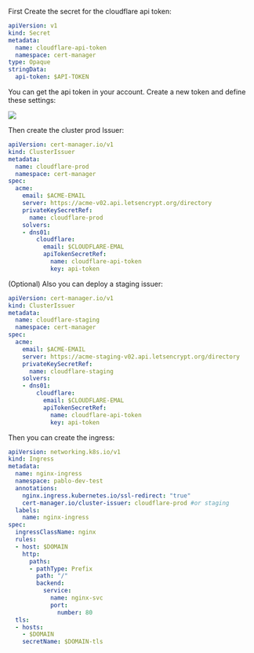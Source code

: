 First Create the secret for the cloudflare api token:

```yaml
apiVersion: v1
kind: Secret
metadata:
  name: cloudflare-api-token
  namespace: cert-manager
type: Opaque
stringData:
  api-token: $API-TOKEN
```

You can get the api token in your account. Create a new token and define these settings:

![](https://slabstatic.com/prod/uploads/ptzfq7y2/posts/images/4AnRV89yqpFuFm5TklSqYhgH.png)

Then create the cluster prod Issuer:

```yaml
apiVersion: cert-manager.io/v1
kind: ClusterIssuer
metadata:
  name: cloudflare-prod
  namespace: cert-manager
spec:
  acme:
    email: $ACME-EMAIL
    server: https://acme-v02.api.letsencrypt.org/directory
    privateKeySecretRef:
      name: cloudflare-prod
    solvers:
    - dns01:
        cloudflare:
          email: $CLOUDFLARE-EMAL
          apiTokenSecretRef:
            name: cloudflare-api-token
            key: api-token
```

(Optional) Also you can deploy a staging issuer:

```yaml
apiVersion: cert-manager.io/v1
kind: ClusterIssuer
metadata:
  name: cloudflare-staging
  namespace: cert-manager
spec:
  acme:
    email: $ACME-EMAIL
    server: https://acme-staging-v02.api.letsencrypt.org/directory
    privateKeySecretRef:
      name: cloudflare-staging
    solvers:
    - dns01:
        cloudflare:
          email: $CLOUDFLARE-EMAL
          apiTokenSecretRef:
            name: cloudflare-api-token
            key: api-token
```



Then you can create the ingress:

```yaml
apiVersion: networking.k8s.io/v1
kind: Ingress
metadata:
  name: nginx-ingress
  namespace: pablo-dev-test
  annotations:
    nginx.ingress.kubernetes.io/ssl-redirect: "true"
    cert-manager.io/cluster-issuer: cloudflare-prod #or staging
  labels:
    name: nginx-ingress
spec:
  ingressClassName: nginx
  rules:
  - host: $DOMAIN
    http:
      paths:
      - pathType: Prefix
        path: "/"
        backend:
          service:
            name: nginx-svc
            port: 
              number: 80
  tls:
  - hosts:
    - $DOMAIN
    secretName: $DOMAIN-tls
```
